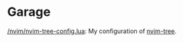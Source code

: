# Garage

[/nvim/nvim-tree-config.lua](https://github.com/lutalli/garage/blob/main/nvim/nvim-tree-config.lua): My configuration of [nvim-tree](https://github.com/nvim-tree/nvim-tree.lua).
